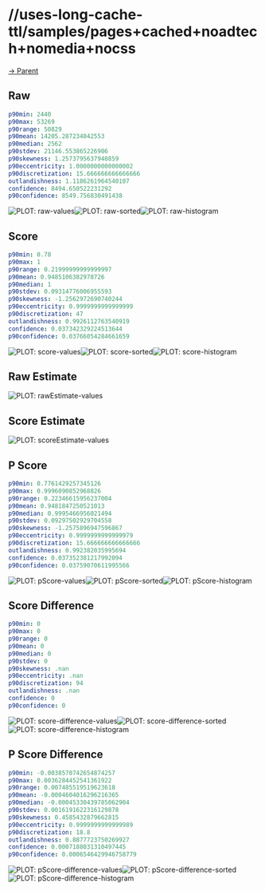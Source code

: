 
# //uses-long-cache-ttl/samples/pages+cached+noadtech+nomedia+nocss

[→ Parent](../..)


## Raw


```yaml
p90min: 2440
p90max: 53269
p90range: 50829
p90mean: 14205.287234042553
p90median: 2562
p90stdev: 21146.553865226906
p90skewness: 1.2573795637940859
p90eccentricity: 1.0000000000000002
p90discretization: 15.666666666666666
outlandishness: 1.1186261964540107
confidence: 8494.650522231292
p90confidence: 8549.756830491438

```

![PLOT: raw-values](./raw/values.svg)![PLOT: raw-sorted](./raw/sorted.svg)![PLOT: raw-histogram](./raw/histogram.svg)
## Score


```yaml
p90min: 0.78
p90max: 1
p90range: 0.21999999999999997
p90mean: 0.9485106382978726
p90median: 1
p90stdev: 0.09314776006955593
p90skewness: -1.2562972690740244
p90eccentricity: 0.9999999999999999
p90discretization: 47
outlandishness: 0.9926112763540919
confidence: 0.037342329224513644
p90confidence: 0.03766054284661659

```

![PLOT: score-values](./score/values.svg)![PLOT: score-sorted](./score/sorted.svg)![PLOT: score-histogram](./score/histogram.svg)
## Raw Estimate

![PLOT: rawEstimate-values](./rawEstimate/values.svg)
## Score Estimate

![PLOT: scoreEstimate-values](./scoreEstimate/values.svg)
## P Score


```yaml
p90min: 0.7761429257345126
p90max: 0.9996090852968826
p90range: 0.22346615956237004
p90mean: 0.9481847250521013
p90median: 0.9995466956021494
p90stdev: 0.09297502929704558
p90skewness: -1.2575896947596867
p90eccentricity: 0.9999999999999979
p90discretization: 15.666666666666666
outlandishness: 0.992382035995694
confidence: 0.037352381217992094
p90confidence: 0.03759070611995566

```

![PLOT: pScore-values](./pScore/values.svg)![PLOT: pScore-sorted](./pScore/sorted.svg)![PLOT: pScore-histogram](./pScore/histogram.svg)
## Score Difference


```yaml
p90min: 0
p90max: 0
p90range: 0
p90mean: 0
p90median: 0
p90stdev: 0
p90skewness: .nan
p90eccentricity: .nan
p90discretization: 94
outlandishness: .nan
confidence: 0
p90confidence: 0

```

![PLOT: score-difference-values](./score-difference/values.svg)![PLOT: score-difference-sorted](./score-difference/sorted.svg)![PLOT: score-difference-histogram](./score-difference/histogram.svg)
## P Score Difference


```yaml
p90min: -0.0038570742654874257
p90max: 0.0036284452541361922
p90range: 0.007485519519623618
p90mean: -0.0004604016296216365
p90median: -0.00045330439785062904
p90stdev: 0.0016191622316129878
p90skewness: 0.4585432879662815
p90eccentricity: 0.9999999999999989
p90discretization: 18.8
outlandishness: 0.8877723750269927
confidence: 0.0007188031310497445
p90confidence: 0.0006546429946758779

```

![PLOT: pScore-difference-values](./pScore-difference/values.svg)![PLOT: pScore-difference-sorted](./pScore-difference/sorted.svg)![PLOT: pScore-difference-histogram](./pScore-difference/histogram.svg)